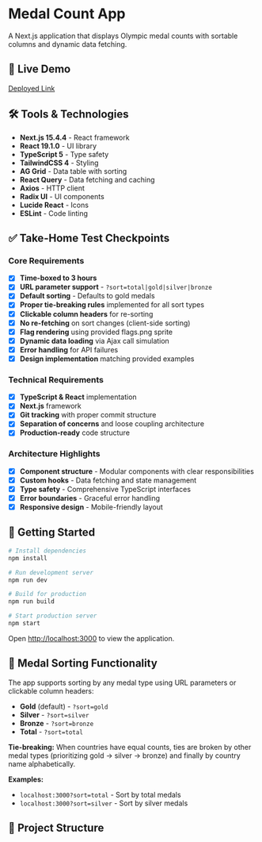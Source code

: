 # Medal Count App

A Next.js application that displays Olympic medal counts with sortable columns and dynamic data fetching.

## 🔗 Live Demo

[Deployed Link](YOUR_DEPLOYMENT_URL_HERE)

## 🛠️ Tools & Technologies

- **Next.js 15.4.4** - React framework
- **React 19.1.0** - UI library
- **TypeScript 5** - Type safety
- **TailwindCSS 4** - Styling
- **AG Grid** - Data table with sorting
- **React Query** - Data fetching and caching
- **Axios** - HTTP client
- **Radix UI** - UI components
- **Lucide React** - Icons
- **ESLint** - Code linting

## ✅ Take-Home Test Checkpoints

### Core Requirements

- [x] **Time-boxed to 3 hours**
- [x] **URL parameter support** - `?sort=total|gold|silver|bronze`
- [x] **Default sorting** - Defaults to gold medals
- [x] **Proper tie-breaking rules** implemented for all sort types
- [x] **Clickable column headers** for re-sorting
- [x] **No re-fetching** on sort changes (client-side sorting)
- [x] **Flag rendering** using provided flags.png sprite
- [x] **Dynamic data loading** via Ajax call simulation
- [x] **Error handling** for API failures
- [x] **Design implementation** matching provided examples

### Technical Requirements

- [x] **TypeScript & React** implementation
- [x] **Next.js** framework
- [x] **Git tracking** with proper commit structure
- [x] **Separation of concerns** and loose coupling architecture
- [x] **Production-ready** code structure

### Architecture Highlights

- [x] **Component structure** - Modular components with clear responsibilities
- [x] **Custom hooks** - Data fetching and state management
- [x] **Type safety** - Comprehensive TypeScript interfaces
- [x] **Error boundaries** - Graceful error handling
- [x] **Responsive design** - Mobile-friendly layout

## 🚀 Getting Started

```bash
# Install dependencies
npm install

# Run development server
npm run dev

# Build for production
npm run build

# Start production server
npm start
```

Open [http://localhost:3000](http://localhost:3000) to view the application.

## 🏅 Medal Sorting Functionality

The app supports sorting by any medal type using URL parameters or clickable column headers:

- **Gold** (default) - `?sort=gold`
- **Silver** - `?sort=silver`
- **Bronze** - `?sort=bronze`
- **Total** - `?sort=total`

**Tie-breaking:** When countries have equal counts, ties are broken by other medal types (prioritizing gold → silver → bronze) and finally by country name alphabetically.

**Examples:**

- `localhost:3000?sort=total` - Sort by total medals
- `localhost:3000?sort=silver` - Sort by silver medals

## 📁 Project Structure
